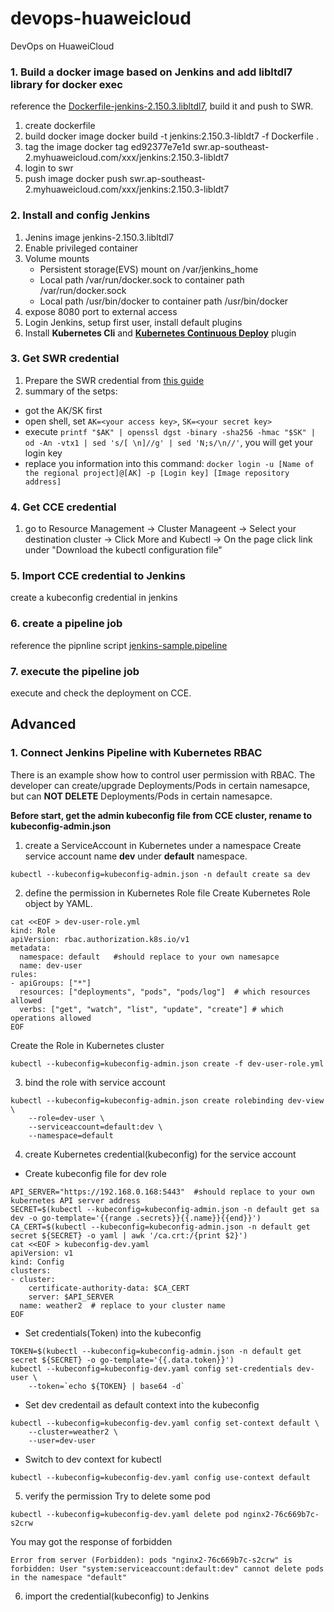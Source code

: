 # devops-huaweicloud
DevOps on HuaweiCloud

### 1. Build a docker image based on Jenkins and add libltdl7 library for docker exec
reference the [Dockerfile-jenkins-2.150.3.libltdl7](Dockerfile-jenkins-2.150.3.libltdl7), build it and push to SWR.
1. create dockerfile
2. build docker image
docker build -t jenkins:2.150.3-libldt7 -f Dockerfile .
3. tag the image
docker tag ed92377e7e1d swr.ap-southeast-2.myhuaweicloud.com/xxx/jenkins:2.150.3-libldt7
4. login to swr
5. push image
docker push swr.ap-southeast-2.myhuaweicloud.com/xxx/jenkins:2.150.3-libldt7

### 2. Install and config Jenkins
1. Jenins image jenkins-2.150.3.libltdl7
2. Enable privileged container
3. Volume mounts
    - Persistent storage(EVS) mount on /var/jenkins_home
    - Local path /var/run/docker.sock to container path /var/run/docker.sock
    - Local path /usr/bin/docker to container path /usr/bin/docker
4. expose 8080 port to external access
5. Login Jenkins, setup first user, install default plugins
6. Install **Kubernetes Cli** and **[Kubernetes Continuous Deploy](https://wiki.jenkins.io/display/JENKINS/Kubernetes+Continuous+Deploy+Plugin)** plugin

### 3. Get SWR credential
1. Prepare the SWR credential from [this guide](https://support-intl.huaweicloud.com/usermanual-swr/swr_01_1000.html)
2. summary of the setps:
- got the AK/SK first
- open shell, set ```AK=<your access key>```, ```SK=<your secret key>```
- execute ```printf "$AK" | openssl dgst -binary -sha256 -hmac "$SK" | od -An -vtx1 | sed 's/[ \n]//g' | sed 'N;s/\n//'```, you will get your login key
- replace you information into this command: ```docker login -u [Name of the regional project]@[AK] -p [Login key] [Image repository address]```

### 4. Get CCE credential
1. go to Resource Management -> Cluster Manageent -> Select your destination cluster -> Click More and Kubectl -> On the page click link under "Download the kubectl configuration file"

### 5. Import CCE credential to Jenkins
create a kubeconfig credential in jenkins

### 6. create a pipeline job
reference the pipnline script [jenkins-sample.pipeline](jenkins-sample.pipeline)

### 7. execute the pipeline job
execute and check the deployment on CCE.

## Advanced
### 1. Connect Jenkins Pipeline with Kubernetes RBAC
There is an example show how to control user permission with RBAC. The developer can create/upgrade Deployments/Pods in certain namesapce, but can **NOT DELETE** Deployments/Pods in certain namesapce.

**Before start, get the admin kubeconfig file from CCE cluster, rename to kubeconfig-admin.json**

1. create a ServiceAccount in Kubernetes under a namespace
Create service account name **dev** under **default** namespace.
```
kubectl --kubeconfig=kubeconfig-admin.json -n default create sa dev
```
2. define the permission in Kubernetes Role file
Create Kubernetes Role object by YAML.
```
cat <<EOF > dev-user-role.yml
kind: Role
apiVersion: rbac.authorization.k8s.io/v1
metadata:
  namespace: default   #should replace to your own namesapce
  name: dev-user
rules:
- apiGroups: ["*"]
  resources: ["deployments", "pods", "pods/log"]  # which resources allowed
  verbs: ["get", "watch", "list", "update", "create"] # which operations allowed
EOF
```

Create the Role in Kubernetes cluster
```
kubectl --kubeconfig=kubeconfig-admin.json create -f dev-user-role.yml
```

3. bind the role with service account
```
kubectl --kubeconfig=kubeconfig-admin.json create rolebinding dev-view \
    --role=dev-user \
    --serviceaccount=default:dev \
    --namespace=default
```
4. create Kubernetes credential(kubeconfig) for the service account
- Create kubeconfig file for dev role

```
API_SERVER="https://192.168.0.168:5443"  #should replace to your own kubernetes API server address
SECRET=$(kubectl --kubeconfig=kubeconfig-admin.json -n default get sa dev -o go-template='{{range .secrets}}{{.name}}{{end}}')
CA_CERT=$(kubectl --kubeconfig=kubeconfig-admin.json -n default get secret ${SECRET} -o yaml | awk '/ca.crt:/{print $2}')
cat <<EOF > kubeconfig-dev.yaml
apiVersion: v1
kind: Config
clusters:
- cluster:
    certificate-authority-data: $CA_CERT
    server: $API_SERVER
  name: weather2  # replace to your cluster name
EOF

```

- Set credentials(Token) into the kubeconfig

```
TOKEN=$(kubectl --kubeconfig=kubeconfig-admin.json -n default get secret ${SECRET} -o go-template='{{.data.token}}')
kubectl --kubeconfig=kubeconfig-dev.yaml config set-credentials dev-user \
    --token=`echo ${TOKEN} | base64 -d` 

```

- Set dev credentail as default context into the kubeconfig

```
kubectl --kubeconfig=kubeconfig-dev.yaml config set-context default \
    --cluster=weather2 \
    --user=dev-user 

```

- Switch to dev context for kubectl
```
kubectl --kubeconfig=kubeconfig-dev.yaml config use-context default

```

5. verify the permission
Try to delete some pod

```
kubectl --kubeconfig=kubeconfig-dev.yaml delete pod nginx2-76c669b7c-s2crw
```

You may got the response of forbidden

```
Error from server (Forbidden): pods "nginx2-76c669b7c-s2crw" is forbidden: User "system:serviceaccount:default:dev" cannot delete pods in the namespace "default"
```

6. import the credential(kubeconfig) to Jenkins

